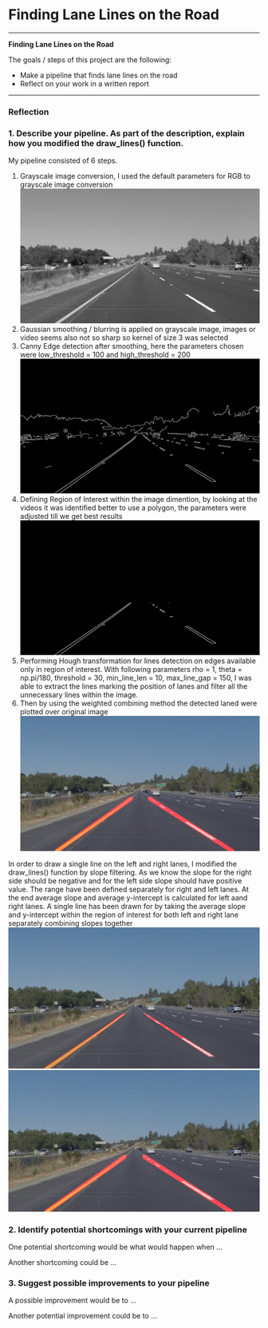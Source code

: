 # **Finding Lane Lines on the Road** 

---

**Finding Lane Lines on the Road**

The goals / steps of this project are the following:
* Make a pipeline that finds lane lines on the road
* Reflect on your work in a written report


[//]: # (Image References)

[image1]: ./test_images_output/gray.jpg "Grayscale"
[image2]: ./test_images_output/edges.jpg "Canny Edge Detection"
[image3]: ./test_images_output/roi_edges.jpg "ROI Edges"
[image4]: ./test_images_output/solidYellowLeft.jpg "Final Result"
[image5]: ./test_images_output/solidYellowLeft_old.jpg "Before filtering, averaging, extrapolation"

---

### Reflection

### 1. Describe your pipeline. As part of the description, explain how you modified the draw_lines() function.

My pipeline consisted of 6 steps. 
1) Grayscale image conversion, I used the default parameters for RGB to grayscale image conversion
![alt text][image1]
2) Gaussian smoothing / blurring is applied on grayscale image, images or video seems also not so sharp so kernel of size 3 was selected
3) Canny Edge detection after smoothing, here the parameters chosen were low_threshold = 100 and high_threshold = 200
![alt text][image2]
4) Defining Region of Interest within the image dimention,  by looking at the videos it was identified better to use a polygon, the parameters were adjusted till we get best results
![alt text][image3]
5) Performing Hough transformation for lines detection on edges available only in region of interest. With following parameters rho = 1, theta = np.pi/180, threshold = 30, min_line_len = 10, max_line_gap = 150, I was able to extract the lines marking the position of lanes and filter all the unnecessary lines within the image.
6) Then by using the weighted combining method the detected laned were plotted over original image
![alt text][image4]

In order to draw a single line on the left and right lanes, I modified the draw_lines() function by slope filtering.
As we know the slope for the right side should be negative and for the left side slope should have positive value. The range have been defined separately for right and left lanes. At the end average slope and average y-intercept is calculated for left aand right lanes. A single line has been drawn for by taking the average slope and y-intercept within the region of interest for both left and right lane separately
combining slopes together
![alt text][image5]
![alt text][image4]


### 2. Identify potential shortcomings with your current pipeline


One potential shortcoming would be what would happen when ... 

Another shortcoming could be ...


### 3. Suggest possible improvements to your pipeline

A possible improvement would be to ...

Another potential improvement could be to ...
